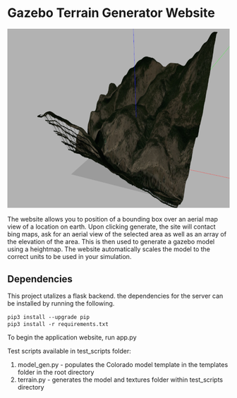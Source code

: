 # Gazebo Terrain Generator Website 

![img](static/img/colorado.png)

The website allows you to position of a bounding box over an aerial map view of a location on earth. Upon clicking generate, the site will contact bing maps, ask for an aerial view of the selected area as well as an array of the elevation of the area. This is then used to generate a gazebo model using a heightmap. The website automatically scales the model to the correct units to be used in your simulation.

## Dependencies 
This project utalizes a flask backend. the dependencies for the server can be installed by running the following.
```
pip3 install --upgrade pip
pip3 install -r requirements.txt
```

To begin the application website, run app.py

Test scripts available in test_scripts folder:
1. model_gen.py - populates the Colorado model template in the templates folder in the root directory
2. terrain.py - generates the model and textures folder within test_scripts directory
